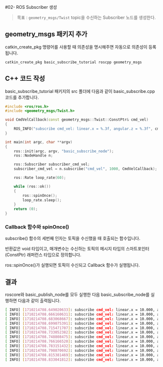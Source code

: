 #02- ROS Subscriber 생성

> 목표 : `geometry_msgs/Twist` topic을 수신하는 Subscriber 노드를 생성한다.

## geometry_msgs 패키지 추가

catkin_create_pkg 명령어를 사용할 때 의존성을 명시해주면 자동으로 의존성이 등록됩니다.

```bash
catkin_create_pkg basic_subscribe_tutorial roscpp geometry_msgs
```

## C++ 코드 작성

basic_subscribe_tutorial 패키지의 src 폴더에 다음과 같이 basic_subscribe.cpp 코드를 추가합니다.



```c++
#include <ros/ros.h>
#include <geometry_msgs/Twist.h>

void CmdVelCallback(const geometry_msgs::Twist::ConstPtr& cmd_vel)
{
	ROS_INFO("subscribe cmd_vel: linear.x = %.3f, angular.z = %.3f", cmd_vel->linear.x, cmd_vel->angular.z);
}

int main(int argc, char **argv)
{
	ros::init(argc, argv, "basic_subscribe_node");
	ros::NodeHandle n;

	ros::Subscriber subscriber_cmd_vel;
	subscriber_cmd_vel = n.subscribe("cmd_vel", 1000, CmdVelCallback);

	ros::Rate loop_rate(60);

	while (ros::ok())
	{
		ros::spinOnce();
		loop_rate.sleep();
	}
	return (0);
}
```

### Callback 함수와 spinOnce()

subscribe() 함수의 세번째 인자는 토픽을 수신했을 때 호출되는 함수입니다.

반환값은 void 타입이고, 매개변수는 수신하는 토픽의 메시지 타입의 스마트포인터(ConstPtr) 래퍼런스 타입으로 정의합니다.

ros::spinOnce()가 실행되면 토픽이 수신되고 Callback 함수가 실행됩니다.

## 결과

roscore와 basic_publish_node를 모두 실행한 다음 basic_subscribe_node를 실행하면 다음과 같이 출력됩니다.

```bash
[ INFO] [1710214708.649020633]: subscribe cmd_vel: linear.x = 10.000, angular.z = 10.000
[ INFO] [1710214708.666160631]: subscribe cmd_vel: linear.x = 10.000, angular.z = 10.000
[ INFO] [1710214708.683068667]: subscribe cmd_vel: linear.x = 10.000, angular.z = 10.000
[ INFO] [1710214708.699075391]: subscribe cmd_vel: linear.x = 10.000, angular.z = 10.000
[ INFO] [1710214708.715471707]: subscribe cmd_vel: linear.x = 10.000, angular.z = 10.000
[ INFO] [1710214708.733052382]: subscribe cmd_vel: linear.x = 10.000, angular.z = 10.000
[ INFO] [1710214708.748808475]: subscribe cmd_vel: linear.x = 10.000, angular.z = 10.000
[ INFO] [1710214708.766166520]: subscribe cmd_vel: linear.x = 10.000, angular.z = 10.000
[ INFO] [1710214708.783151432]: subscribe cmd_vel: linear.x = 10.000, angular.z = 10.000
[ INFO] [1710214708.798870692]: subscribe cmd_vel: linear.x = 10.000, angular.z = 10.000
[ INFO] [1710214708.815381469]: subscribe cmd_vel: linear.x = 10.000, angular.z = 10.000
[ INFO] [1710214708.833041812]: subscribe cmd_vel: linear.x = 10.000, angular.z = 10.000
```

